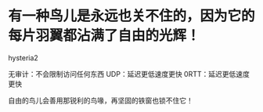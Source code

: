 # 有一种鸟儿是永远也关不住的，因为它的每片羽翼都沾满了自由的光辉！

hysteria2

无审计：不会限制访问任何东西
UDP：延迟更低速度更快
0RTT：延迟更低速度更快







自由的鸟儿会善用那锐利的鸟喙，再坚固的铁窗也锁不住它！
